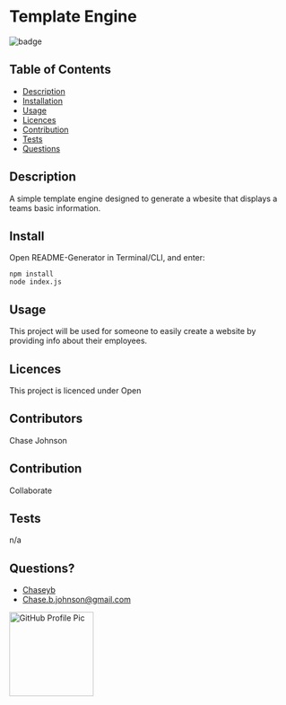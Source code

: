 
  # Template Engine 
  ![badge](https://img.shields.io/badge/License-Open-blue.svg)

  ## Table of Contents
  - [Description](#description)
  - [Installation](#install)
  - [Usage](#usage)
  - [Licences](#licences)
  - [Contribution](#contribution)
  - [Tests](#tests)
  - [Questions](#questions)
    
  ## Description
  A simple template engine designed to generate a wbesite that displays a teams basic information.

  ## Install
  Open README-Generator in Terminal/CLI, and enter:

  ```
  npm install
  node index.js 
  ```
          
  ## Usage
  This project will be used for someone to easily create a website by providing info about their employees.
          
  ## Licences 
  This project is licenced under Open
  
  ## Contributors
  Chase Johnson  
          
  ## Contribution
  Collaborate
            
  ##  Tests
  n/a

  ## Questions?
  * [Chaseyb](https://github.com/Chaseyb)
  * <Chase.b.johnson@gmail.com>

  <img src="https://github.com/Chaseyb.png" alt="GitHub Profile Pic" width="150" height="150">
  
    

